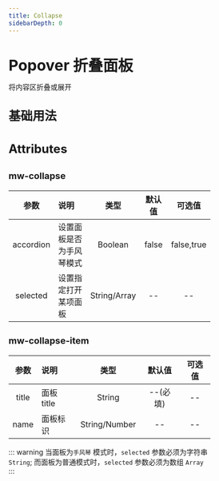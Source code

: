```yaml
---
title: Collapse
sidebarDepth: 0
---
```


<style lang="scss">
    * { margin: 0; padding: 0; box-sizing: border-box; }
    h1, h2, h3, h4, h5 {
        border-bottom: none;
    }
    h1 {
        font-size: 30px;
        line-height: 38px;
    }
    h2 {
        font-size: 24px;
        line-height: 32px;
    }
    h3 {
        font-size: 18px;
        line-height: 26px;
    }
    p {
        font-size: 14px;
    }
</style>

# Popover 折叠面板
将内容区折叠或展开

## 基础用法
<collapse-demo></collapse-demo>

## Attributes
### mw-collapse
| 参数          | 说明          | 类型   | 默认值 | 可选值 |
|:-------------:|:-------------|:------:|:------:|:------:|
| accordion     |  设置面板是否为手风琴模式 | Boolean |  false    | false,true     |
| selected      |  设置指定打开某项面板 | String/Array |  --    | --     |

### mw-collapse-item
| 参数          | 说明          | 类型   | 默认值 | 可选值 |
|:-------------:|:-------------|:------:|:------:|:------:|
| title         | 面板 title | String |  --(必填)    | --     |
| name          | 面板标识 | String/Number |  --    | --     |

::: warning
当面板为`手风琴` 模式时，`selected` 参数必须为字符串 `String`; 而面板为普通模式时，`selected` 参数必须为数组 `Array`
:::

